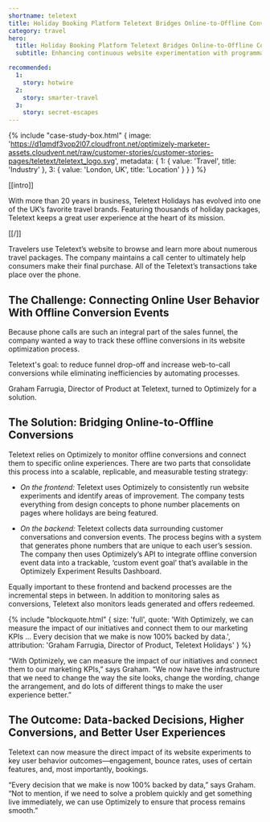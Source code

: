 ```yaml
---
shortname: teletext
title: Holiday Booking Platform Teletext Bridges Online-to-Offline Conversions with Optimizely
category: travel
hero:
  title: Holiday Booking Platform Teletext Bridges Online-to-Offline Conversions with Optimizely
  subtitle: Enhancing continuous website experimentation with programmatically synced offline call event data

recommended:
  1:
    story: hotwire
  2:
    story: smarter-travel
  3:
    story: secret-escapes
---
```

{% include "case-study-box.html"
  {
    image: 'https://d1qmdf3vop2l07.cloudfront.net/optimizely-marketer-assets.cloudvent.net/raw/customer-stories/customer-stories-pages/teletext/teletext_logo.svg',
    metadata: {
      1: {
        value: 'Travel',
        title: 'Industry'
      },
      3: {
        value: 'London, UK',
        title: 'Location'
      }
    }
  }
%}

[[intro]]

With more than 20 years in business, Teletext Holidays has evolved into one of the UK’s favorite travel brands. Featuring thousands of holiday packages, Teletext keeps a great user experience at the heart of its mission.

[[/]]

Travelers use Teletext’s website to browse and learn more about numerous travel packages. The company maintains a call center to ultimately help consumers make their final purchase. All of the Teletext’s transactions take place over the phone.

## The Challenge: Connecting Online User Behavior With Offline Conversion Events

Because phone calls are such an integral part of the sales funnel, the company wanted a way to track these offline conversions in its website optimization process.

Teletext's goal: to reduce funnel drop-off and increase web-to-call conversions while eliminating inefficiencies by automating processes.

Graham Farrugia, Director of Product at Teletext, turned to Optimizely for a solution.

## The Solution: Bridging Online-to-Offline Conversions

Teletext relies on Optimizely to monitor offline conversions and connect them to specific online experiences. There are two parts that consolidate this process into a scalable, replicable, and measurable testing strategy:

* *On the frontend:* Teletext uses Optimizely to consistently run website experiments and identify areas of improvement. The company tests everything from design concepts to phone number placements on pages where holidays are being featured.

* *On the backend:* Teletext collects data surrounding customer conversations and conversion events. The process begins with a system that generates phone numbers that are unique to each user’s session. The company then uses Optimizely’s API to integrate offline conversion event data into a trackable, ‘custom event goal’ that’s available in the Optimizely Experiment Results Dashboard.

Equally important to these frontend and backend processes are the incremental steps in between. In addition to monitoring sales as conversions, Teletext also monitors leads generated and offers redeemed.

{% include "blockquote.html"
  {
    size: 'full',
    quote: 'With Optimizely, we can measure the impact of our initiatives and connect them to our marketing KPIs ... Every decision that we make is now 100% backed by data.',
    attribution: 'Graham Farrugia, Director of Product, Teletext Holidays'
  }
%}

“With Optimizely, we can measure the impact of our initiatives and connect them to our marketing KPIs,” says Graham. “We now have the infrastructure that we need to change the way the site looks, change the wording, change the arrangement, and do lots of different things to make the user experience better.”

## The Outcome: Data-backed Decisions, Higher Conversions, and Better User Experiences

Teletext can now measure the direct impact of its website experiments to key user behavior outcomes—engagement, bounce rates, uses of certain features, and, most importantly, bookings.

“Every decision that we make is now 100% backed by data,” says Graham. “Not to mention, if we need to solve a problem quickly and get something live immediately, we can use Optimizely to ensure that process remains smooth.”





